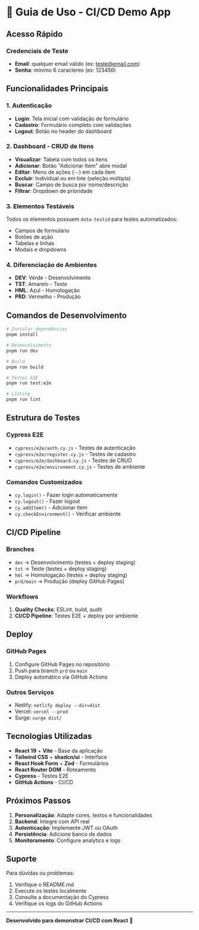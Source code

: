 # 🚀 Guia de Uso - CI/CD Demo App

## Acesso Rápido

### Credenciais de Teste
- **Email**: qualquer email válido (ex: teste@email.com)
- **Senha**: mínimo 6 caracteres (ex: 123456)

## Funcionalidades Principais

### 1. Autenticação
- **Login**: Tela inicial com validação de formulário
- **Cadastro**: Formulário completo com validações
- **Logout**: Botão no header do dashboard

### 2. Dashboard - CRUD de Itens
- **Visualizar**: Tabela com todos os itens
- **Adicionar**: Botão "Adicionar Item" abre modal
- **Editar**: Menu de ações (⋯) em cada item
- **Excluir**: Individual ou em lote (seleção múltipla)
- **Buscar**: Campo de busca por nome/descrição
- **Filtrar**: Dropdown de prioridade

### 3. Elementos Testáveis
Todos os elementos possuem `data-testid` para testes automatizados:
- Campos de formulário
- Botões de ação
- Tabelas e linhas
- Modais e dropdowns

### 4. Diferenciação de Ambientes
- **DEV**: Verde - Desenvolvimento
- **TST**: Amarelo - Teste
- **HML**: Azul - Homologação
- **PRD**: Vermelho - Produção

## Comandos de Desenvolvimento

```bash
# Instalar dependências
pnpm install

# Desenvolvimento
pnpm run dev

# Build
pnpm run build

# Testes E2E
pnpm run test:e2e

# Linting
pnpm run lint
```

## Estrutura de Testes

### Cypress E2E
- `cypress/e2e/auth.cy.js` - Testes de autenticação
- `cypress/e2e/register.cy.js` - Testes de cadastro
- `cypress/e2e/dashboard.cy.js` - Testes de CRUD
- `cypress/e2e/environment.cy.js` - Testes de ambiente

### Comandos Customizados
- `cy.login()` - Fazer login automaticamente
- `cy.logout()` - Fazer logout
- `cy.addItem()` - Adicionar item
- `cy.checkEnvironment()` - Verificar ambiente

## CI/CD Pipeline

### Branches
- `dev` → Desenvolvimento (testes + deploy staging)
- `tst` → Teste (testes + deploy staging)
- `hml` → Homologação (testes + deploy staging)
- `prd/main` → Produção (deploy GitHub Pages)

### Workflows
1. **Quality Checks**: ESLint, build, audit
2. **CI/CD Pipeline**: Testes E2E + deploy por ambiente

## Deploy

### GitHub Pages
1. Configure GitHub Pages no repositório
2. Push para branch `prd` ou `main`
3. Deploy automático via GitHub Actions

### Outros Serviços
- Netlify: `netlify deploy --dir=dist`
- Vercel: `vercel --prod`
- Surge: `surge dist/`

## Tecnologias Utilizadas

- **React 19** + **Vite** - Base da aplicação
- **Tailwind CSS** + **shadcn/ui** - Interface
- **React Hook Form** + **Zod** - Formulários
- **React Router DOM** - Roteamento
- **Cypress** - Testes E2E
- **GitHub Actions** - CI/CD

## Próximos Passos

1. **Personalização**: Adapte cores, textos e funcionalidades
2. **Backend**: Integre com API real
3. **Autenticação**: Implemente JWT ou OAuth
4. **Persistência**: Adicione banco de dados
5. **Monitoramento**: Configure analytics e logs

## Suporte

Para dúvidas ou problemas:
1. Verifique o README.md
2. Execute os testes localmente
3. Consulte a documentação do Cypress
4. Verifique os logs do GitHub Actions

---

**Desenvolvido para demonstrar CI/CD com React** 🚀

